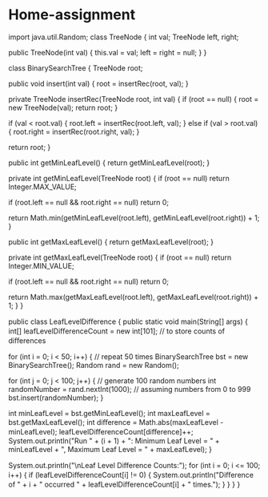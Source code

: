 # Home-assignment
import java.util.Random; class TreeNode {
int val;
TreeNode left, right;

public TreeNode(int val) { this.val = val;
left = right = null;
}
}
 
class BinarySearchTree { TreeNode root;

public void insert(int val) { root = insertRec(root, val);
}

private TreeNode insertRec(TreeNode root, int val) { if (root == null) {
root = new TreeNode(val); return root;
}

if (val < root.val) {
root.left = insertRec(root.left, val);
} else if (val > root.val) {
root.right = insertRec(root.right, val);
}

return root;
}

public int getMinLeafLevel() { return getMinLeafLevel(root);
}

private int getMinLeafLevel(TreeNode root) { if (root == null)
return Integer.MAX_VALUE;

if (root.left == null && root.right == null) return 0;

return Math.min(getMinLeafLevel(root.left), getMinLeafLevel(root.right)) +
1;
}

public int getMaxLeafLevel() { return getMaxLeafLevel(root);
}

private int getMaxLeafLevel(TreeNode root) { if (root == null)
return Integer.MIN_VALUE;
 
if (root.left == null && root.right == null) return 0;

return Math.max(getMaxLeafLevel(root.left), getMaxLeafLevel(root.right)) +
1;
}
}

public class LeafLevelDiﬀerence { public static void main(String[] args) {
int[] leafLevelDiﬀerenceCount = new int[101]; // to store counts of diﬀerences

for (int i = 0; i < 50; i++) { // repeat 50 times BinarySearchTree bst = new BinarySearchTree(); Random rand = new Random();

for (int j = 0; j < 100; j++) { // generate 100 random numbers
int randomNumber = rand.nextInt(1000); // assuming numbers from 0 to
999
bst.insert(randomNumber);
}

int minLeafLevel = bst.getMinLeafLevel(); int maxLeafLevel = bst.getMaxLeafLevel();
int diﬀerence = Math.abs(maxLeafLevel - minLeafLevel); leafLevelDiﬀerenceCount[diﬀerence]++;
System.out.println("Run " + (i + 1) + ": Minimum Leaf Level = " + minLeafLevel + ", Maximum Leaf Level = " + maxLeafLevel);
}

System.out.println("\nLeaf Level Diﬀerence Counts:"); for (int i = 0; i <= 100; i++) {
if (leafLevelDiﬀerenceCount[i] != 0) { System.out.println("Diﬀerence of " + i + " occurred " +
leafLevelDiﬀerenceCount[i] + " times.");
}
}
}
}
 

